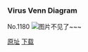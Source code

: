### Virus Venn Diagram
No.1180
![图片不见了~~~](https://imgs.xkcd.com/comics/virus_venn_diagram.png)

[原址](https://xkcd.com//1180) [下载](https://imgs.xkcd.com/comics/virus_venn_diagram.png)

